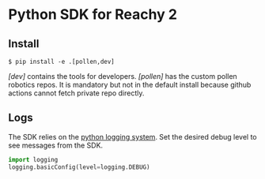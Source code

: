 # Python SDK for Reachy 2

## Install

```console
$ pip install -e .[pollen,dev]
```

*[dev]* contains the tools for developers.
*[pollen]* has the custom pollen robotics repos. It is mandatory but not in the default install because github actions cannot fetch private repo directly.

## Logs

The SDK relies on the [python logging system](https://docs.python.org/3/howto/logging.html). Set the desired debug level to see messages from the SDK.

```python
import logging
logging.basicConfig(level=logging.DEBUG)
```
